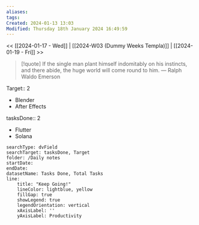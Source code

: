 ```yaml
---
aliases: 
tags: 
Created: 2024-01-13 13:03
Modified: Thursday 18th January 2024 16:49:59
---
```


<< [[2024-01-17 - Wed]] | [[2024-W03 (Dummy Weeks Templa)]] | [[2024-01-19 - Fri]] >>

> [!quote] If the single man plant himself indomitably on his instincts, and there abide, the huge world will come round to him.
> — Ralph Waldo Emerson


Target:: 2
- Blender
- After Effects

tasksDone:: 2
- Flutter
- Solana


```tracker
searchType: dvField
searchTarget: tasksDone, Target
folder: /Daily notes 
startDate:
endDate:
datasetName: Tasks Done, Total Tasks
line:
    title: "Keep Going!"
    lineColor: lightblue, yellow
    fillGap: true
    showLegend: true
    legendOrientation: vertical
    xAxisLabel: ''
    yAxisLabel: Productivity
```
